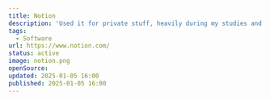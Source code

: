 ```yaml
---
title: Notion
description: 'Used it for private stuff, heavily during my studies and now at work.'
tags:
  - Software
url: https://www.notion.com/
status: active
image: notion.png
openSource:
updated: 2025-01-05 16:00
published: 2025-01-05 16:00
---
```

